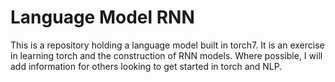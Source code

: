 # Language Model RNN

This is a repository holding a language model built in torch7. It is an exercise in learning torch and the construction of RNN models. Where possible, I will add information for others looking to get started in torch and NLP.